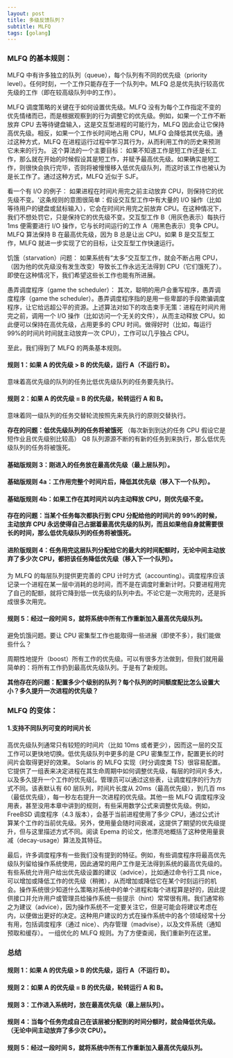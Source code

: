 ```yaml
---
layout: post
title: 多级反馈队列？
subtitle: MLFQ
tags: [golang]
---
```


### MLFQ 的基本规则：

MLFQ 中有许多独立的队列（queue），每个队列有不同的优先级（priority level）。任何时刻，一个工作只能存在于一个队列中。MLFQ 总是优先执行较高优先级的工作（即在较高级队列中的工作）。

MLFQ 调度策略的关键在于如何设置优先级。MLFQ 没有为每个工作指定不变的优先情绪而已，而是根据观察到的行为调整它的优先级。例如，如果一个工作不断放弃 CPU 去等待键盘输入，这是交互型进程的可能行为，MLFQ 因此会让它保持高优先级。相反，如果一个工作长时间地占用 CPU，MLFQ 会降低其优先级。通过这种方式，MLFQ 在进程运行过程中学习其行为，从而利用工作的历史来预测它未来的行为。
这个算法的一个主要目标：
如果不知道工作是短工作还是长工作，那么就在开始的时候假设其是短工作，并赋予最高优先级。如果确实是短工作，则很快会执行完毕，否则将被慢慢移入低优先级队列，而这时该工作也被认为是长工作了。通过这种方式，MLFQ 近似于 SJF。

看一个有 I/O 的例子：
如果进程在时间片用完之前主动放弃 CPU，则保持它的优先级不变。'这条规则的意图很简单：假设交互型工作中有大量的 I/O 操作（比如等待用户的键盘或鼠标输入），它会在时间片用完之前放弃 CPU。在这种情况下，我们不想处罚它，只是保持它的优先级不变。交互型工作 B（用灰色表示）每执行 1ms 便需要进行 I/O 操作，它与长时间运行的工作 A（用黑色表示）竞争 CPU。MLFQ 算法保持 B 在最高优先级，因为 B 总是让出 CPU。如果 B 是交互型工作，MLFQ 就进一步实现了它的目标，让交互型工作快速运行。

饥饿（starvation）问题：
如果系统有“太多”交互型工作，就会不断占用 CPU，（因为他的优先级没有发生改变）导致长工作永远无法得到 CPU（它们饿死了）。即使在这种情况下，我们希望这些长工作也能有所进展。

愚弄调度程序（game the scheduler）：
其次，聪明的用户会重写程序，愚弄调度程序（game the scheduler）。愚弄调度程序指的是用一些卑鄙的手段欺骗调度程序，让它给远超公平的资源。上述算法对如下的攻击束手无策：进程在时间片用完之前，调用一个 I/O 操作（比如访问一个无关的文件），从而主动释放 CPU。如此便可以保持在高优先级，占用更多的 CPU 时间。做得好时（比如，每运行 99%的时间片时间就主动放弃一次 CPU），工作可以几乎独占 CPU。

至此，我们得到了 MLFQ 的两条基本规则。

#### 规则 1：如果 A 的优先级 > B 的优先级，运行 A（不运行 B）。

意味着高优先级的队列的任务比低优先级队列的任务要先执行。

#### 规则 2：如果 A 的优先级 = B 的优先级，轮转运行 A 和 B。

意味着同一级队列的任务交替轮流按照先来先执行的原则交替执行。

**存在的问题：低优先级队列的任务将被饿死**
（每次新到到达的任务 CPU 假设它是短作业且优先级别比较高）
Q8 队列源源不断的有新的任务到来执行，那么低优先级队列的任务将被饿死。

#### 基础版规则 3：刚进入的任务放在最高优先级（最上层队列）。

#### 基础版规则 4a：工作用完整个时间片后，降低其优先级（移入下一个队列）。

#### 基础版规则 4b：如果工作在其时间片以内主动释放 CPU，则优先级不变。

**存在的问题：当某个任务每次都执行到 CPU 分配给他的时间片的 99%的时候，主动放弃 CPU 永远使得自己占据着最高优先级的队列，而且如果他自身就需要很长的时间，那么低优先级队列的任务将被饿死。**

#### 进阶版规则 4：任务用完这层队列分配给它的最大的时间配额时，无论中间主动放弃了多少次 CPU，都把该任务降低优先级（移入下一个队列）。

为 MLFQ 的每层队列提供更完善的 CPU 计时方式（accounting）。调度程序应该记录一个进程在某一层中消耗的总时间，而不是在调度时重新计时。只要进程用完了自己的配额，就将它降到低一优先级的队列中去。不论它是一次用完的，还是拆成很多次用完。

#### 规则 5：经过一段时间 S，就将系统中所有工作重新加入最高优先级队列。

避免饥饿问题。要让 CPU 密集型工作也能取得一些进展（即使不多），我们能做些什么？

周期性地提升（boost）所有工作的优先级。可以有很多方法做到，但我们就用最简单的：将所有工作扔到最高优先级队列。于是有了新规则。

**其他存在的问题：配置多少个级别的队列？每个队列的时间额度配比怎么设置大小？多久提升一次进程的优先级？**

### MLFQ 的变体：

#### 1.支持不同队列可变的时间片长

高优先级队列通常只有较短的时间片（比如 10ms 或者更少），因而这一层的交互工作可以更快地切换。低优先级队列中更多的是 CPU 密集型工作，配置更长的时间片会取得更好的效果。
Solaris 的 MLFQ 实现（时分调度类 TS）很容易配置。它提供了一组表来决定进程在其生命周期中如何调整优先级，每层的时间片多大，以及多久提升一个工作的优先级[。管理员可以通过这些表，让调度程序的行为方式不同。该表默认有 60 层队列，时间片长度从 20ms（最高优先级），到几百 ms（最低优先级），每一秒左右提升一次进程的优先级。其他一些 MLFQ 调度程序没用表，甚至没用本章中讲到的规则，有些采用数学公式来调整优先级。例如，FreeBSD 调度程序（4.3 版本），会基于当前进程使用了多少 CPU，通过公式计算某个工作的当前优先级。另外，使用量会随时间衰减，这提供了期望的优先级提升，但与这里描述方式不同。阅读 Epema 的论文，他漂亮地概括了这种使用量衰减（decay-usage）算法及其特征。

最后，许多调度程序有一些我们没有提到的特征。例如，有些调度程序将最高优先级队列留给操作系统使用，因此通常的用户工作是无法得到系统的最高优先级的。有些系统允许用户给出优先级设置的建议（advice），比如通过命令行工具 nice，可以增加或降低工作的优先级（稍微），从而增加或降低它在某个时刻运行的机会。操作系统很少知道什么策略对系统中的单个进程和每个进程算是好的，因此提供接口并允许用户或管理员给操作系统一些提示（hint）常常很有用。我们通常称之为建议（advice），因为操作系统不一定要关注它，但是可能会将建议考虑在内，以便做出更好的决定。这种用户建议的方式在操作系统中的各个领域经常十分有用，包括调度程序（通过 nice）、内存管理（madvise），以及文件系统（通知预取和缓存）。
一组优化的 MLFQ 规则。为了方便查阅，我们重新列在这里。

### 总结

#### 规则 1：如果 A 的优先级 > B 的优先级，运行 A（不运行 B）。

#### 规则 2：如果 A 的优先级 = B 的优先级，轮转运行 A 和 B。

#### 规则 3：工作进入系统时，放在最高优先级（最上层队列）。

#### 规则 4：当每个任务完成自己在该层被分配到的时间分额时，就会降低优先级。（无论中间主动放弃了多少次 CPU）。

#### 规则 5：经过一段时间 S，就将系统中所有工作重新加入最高优先级队列。
